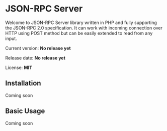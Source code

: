 # JSON-RPC Server

Welcome to JSON-RPC Server library written in PHP and fully supporting the
JSON-RPC 2.0 specification. It can work with incoming connection over HTTP using POST method but 
can be easily extended to read from any input.

Current version: **No release yet** 

Release date: **No release yet**

License: **MIT**

## Installation

Coming soon

## Basic Usage

Coming soon

